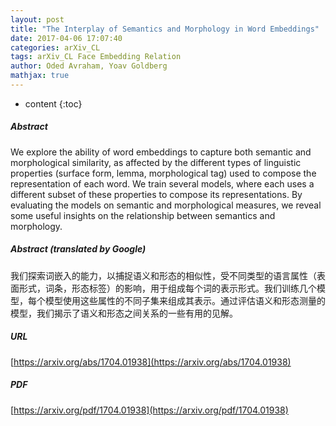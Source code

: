 ```yaml
---
layout: post
title: "The Interplay of Semantics and Morphology in Word Embeddings"
date: 2017-04-06 17:07:40
categories: arXiv_CL
tags: arXiv_CL Face Embedding Relation
author: Oded Avraham, Yoav Goldberg
mathjax: true
---
```


* content
{:toc}

##### Abstract
We explore the ability of word embeddings to capture both semantic and morphological similarity, as affected by the different types of linguistic properties (surface form, lemma, morphological tag) used to compose the representation of each word. We train several models, where each uses a different subset of these properties to compose its representations. By evaluating the models on semantic and morphological measures, we reveal some useful insights on the relationship between semantics and morphology.

##### Abstract (translated by Google)
我们探索词嵌入的能力，以捕捉语义和形态的相似性，受不同类型的语言属性（表面形式，词条，形态标签）的影响，用于组成每个词的表示形式。我们训练几个模型，每个模型使用这些属性的不同子集来组成其表示。通过评估语义和形态测量的模型，我们揭示了语义和形态之间关系的一些有用的见解。

##### URL
[https://arxiv.org/abs/1704.01938](https://arxiv.org/abs/1704.01938)

##### PDF
[https://arxiv.org/pdf/1704.01938](https://arxiv.org/pdf/1704.01938)


